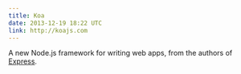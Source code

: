 ```yaml
---
title: Koa
date: 2013-12-19 18:22 UTC
link: http://koajs.com
---
```


A new Node.js framework for writing web apps, from the authors of [Express](http://expressjs.com).

